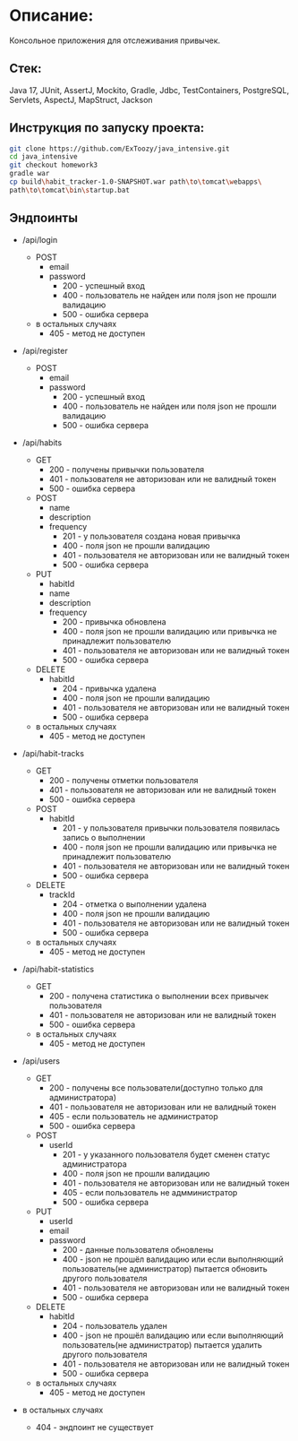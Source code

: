 # Описание:

Консольное приложения для отслеживания привычек.

## Стек:

Java 17, JUnit, AssertJ, Mockito, Gradle, Jdbc, TestContainers, PostgreSQL, Servlets, AspectJ, MapStruct, Jackson

## Инструкция по запуску проекта:

```bash
git clone https://github.com/ExToozy/java_intensive.git
cd java_intensive
git checkout homework3
gradle war
cp build\habit_tracker-1.0-SNAPSHOT.war path\to\tomcat\webapps\
path\to\tomcat\bin\startup.bat
```

## Эндпоинты

- /api/login
    - POST
        - email
        - password
            - 200 - успешный вход
            - 400 - пользователь не найден или поля json не прошли валидацию
            - 500 - ошибка сервера
    - в остальных случаях
        - 405 - метод не доступен

- /api/register
    - POST
        - email
        - password
            - 200 - успешный вход
            - 400 - пользователь не найден или поля json не прошли валидацию
            - 500 - ошибка сервера

- /api/habits
    - GET
        - 200 - получены привычки пользователя
        - 401 - пользователя не авторизован или не валидный токен
        - 500 - ошибка сервера
    - POST
        - name
        - description
        - frequency
            - 201 - у пользователя создана новая привычка
            - 400 - поля json не прошли валидацию
            - 401 - пользователя не авторизован или не валидный токен
            - 500 - ошибка сервера
    - PUT
        - habitId
        - name
        - description
        - frequency
            - 200 - привычка обновлена
            - 400 - поля json не прошли валидацию или привычка не принадлежит пользователю
            - 401 - пользователя не авторизован или не валидный токен
            - 500 - ошибка сервера
    - DELETE
        - habitId
            - 204 - привычка удалена
            - 400 - поля json не прошли валидацию
            - 401 - пользователя не авторизован или не валидный токен
            - 500 - ошибка сервера
    - в остальных случаях
        - 405 - метод не доступен

- /api/habit-tracks
    - GET
        - 200 - получены отметки пользователя
        - 401 - пользователя не авторизован или не валидный токен
        - 500 - ошибка сервера
    - POST
        - habitId
            - 201 - у пользователя привычки пользователя появилась запись о выполнении
            - 400 - поля json не прошли валидацию или привычка не принадлежит пользователю
            - 401 - пользователя не авторизован или не валидный токен
            - 500 - ошибка сервера
    - DELETE
        - trackId
            - 204 - отметка о выполнении удалена
            - 400 - поля json не прошли валидацию
            - 401 - пользователя не авторизован или не валидный токен
            - 500 - ошибка сервера
    - в остальных случаях
        - 405 - метод не доступен
- /api/habit-statistics
    - GET
        - 200 - получена статистика о выполнении всех привычек пользователя
        - 401 - пользователя не авторизован или не валидный токен
        - 500 - ошибка сервера
    - в остальных случаях
        - 405 - метод не доступен

- /api/users
    - GET
        - 200 - получены все пользователи(доступно только для администратора)
        - 401 - пользователя не авторизован или не валидный токен
        - 405 - если пользователь не администратор
        - 500 - ошибка сервера
    - POST
        - userId
            - 201 - у указанного пользователя будет сменен статус администратора
            - 400 - поля json не прошли валидацию
            - 401 - пользователя не авторизован или не валидный токен
            - 405 - если пользователь не адмминистратор
            - 500 - ошибка сервера
    - PUT
        - userId
        - email
        - password
            - 200 - данные пользователя обновлены
            - 400 - json не прошёл валидацию или если выполняющий пользователь(не администратор) пытается обновить
              другого пользователя
            - 401 - пользователя не авторизован или не валидный токен
            - 500 - ошибка сервера
    - DELETE
        - habitId
            - 204 - пользователь удален
            - 400 - json не прошёл валидацию или если выполняющий пользователь(не администратор) пытается удалить
              другого пользователя
            - 401 - пользователя не авторизован или не валидный токен
            - 500 - ошибка сервера
    - в остальных случаях
        - 405 - метод не доступен

- в остальных случаях
    - 404 - эндпоинт не существует